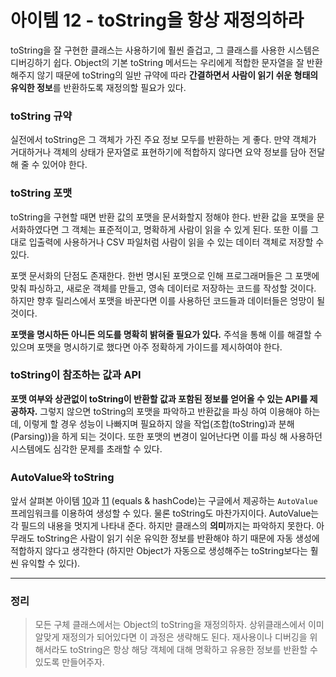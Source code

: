 # 아이템 12 - toString을 항상 재정의하라

toString을 잘 구현한 클래스는 사용하기에 훨씬 즐겁고, 그 클래스를 사용한 시스템은 디버깅하기 쉽다. Object의 기본 toString 메서드는 우리에게 적합한 문자열을 잘 반환해주지 않기 때문에 toString의 일반 규약에 따라 **간결하면서 사람이 읽기 쉬운 형태의 유익한 정보**를 반환하도록 재정의할 필요가 있다.

### toString 규약

실전에서 toString은 그 객체가 가진 주요 정보 모두를 반환하는 게 좋다. 만약 객체가 거대하거나 객체의 상태가 문자열로 표현하기에 적합하지 않다면 요약 정보를 담아 전달해 줄 수 있어야 한다.

### toString 포맷

toString을 구현할 때면 반환 값의 포맷을 문서화할지 정해야 한다. 반환 값을 포맷을 문서화하였다면 그 객체는 표준적이고, 명확하게 사람이 읽을 수 있게 된다. 또한 이를 그대로 입출력에 사용하거나 CSV 파일처럼 사람이 읽을 수 있는 데이터 객체로 저장할 수 있다.

포맷 문서화의 단점도 존재한다. 한번 명시된 포맷으로 인해 프로그래머들은 그 포맷에 맞춰 파싱하고, 새로운 객체를 만들고, 영속 데이터로 저장하는 코드를 작성할 것이다. 하지만 향후 릴리스에서 포맷을 바꾼다면 이를 사용하던 코드들과 데이터들은 엉망이 될 것이다.

**포맷을 명시하든 아니든 의도를 명확히 밝혀줄 필요가 있다.** 주석을 통해 이를 해결할 수 있으며 포맷을 명시하기로 했다면 아주 정확하게 가이드를 제시하여야 한다.

### toString이 참조하는 값과 API

**포맷 여부와 상관없이 toString이 반환할 값과 포함된 정보를 얻어올 수 있는 API를 제공하자.** 그렇지 않으면 toString의 포맷을 파악하고 반환값을 파싱 하여 이용해야 하는데, 이렇게 할 경우 성능이 나빠지며 필요하지 않을 작업(조합(toString)과 분해(Parsing))을 하게 되는 것이다. 또한 포맷의 변경이 일어난다면 이를 파싱 해 사용하던 시스템에도 심각한 문제를 초래할 수 있다.

### AutoValue와 toString

앞서 살펴본 아이템 [10](https://github.com/ckddn9496/effective-java-study/tree/master/%EC%95%84%EC%9D%B4%ED%85%9C%2010%20-%20equals%EB%8A%94%20%EC%9D%BC%EB%B0%98%20%EA%B7%9C%EC%95%BD%EC%9D%84%20%EC%A7%80%EC%BC%9C%20%EC%9E%AC%EC%A0%95%EC%9D%98%ED%95%98%EB%9D%BC)과 [11](https://github.com/ckddn9496/effective-java-study/tree/master/%EC%95%84%EC%9D%B4%ED%85%9C%2011%20-%20equals%EB%A5%BC%20%EC%9E%AC%EC%A0%95%EC%9D%98%ED%95%98%EB%A0%A4%EA%B1%B0%EB%93%A0%20hashCode%EB%8F%84%20%EC%9E%AC%EC%A0%95%EC%9D%98%ED%95%98%EB%9D%BC) (equals & hashCode)는 구글에서 제공하는 `AutoValue` 프레임워크를 이용하여 생성할 수 있다. 물론 toString도 마찬가지이다. AutoValue는 각 필드의 내용을 멋지게 나타내 준다. 하지만 클래스의 **의미**까지는 파악하지 못한다. 아무래도 toString은 사람이 읽기 쉬운 유익한 정보를 반환해야 하기 때문에 자동 생성에 적합하지 않다고 생각한다 (하지만 Object가 자동으로 생성해주는 toString보다는 훨씬 유익할 수 있다).

---

### 정리

> 모든 구체 클래스에서는 Object의 toString을 재정의하자. 상위클래스에서 이미 알맞게 재정의가 되어있다면 이 과정은 생략해도 된다. 재사용이나 디버깅을 위해서라도 toString은 항상 해당 객체에 대해 명확하고 유용한 정보를 반환할 수 있도록 만들어주자.
